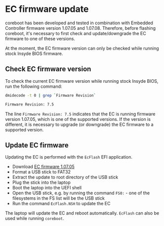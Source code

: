 # EC firmware update

coreboot has been developed and tested in combination with Embedded Controller
firmware version 1.07.05 and 1.07.08. Therefore, before flashing coreboot, it's
necessary to first check and update/downgrade the EC firmware to one of these
versions.

At the moment, the EC firmware version can only be checked while running stock
Insyde BIOS firmware.

## Check EC firmware version

To check the current EC firmware version while running stock Insyde BIOS, run
the following command:

```bash
dmidecode -t 0 | grep `Firmware Revision`

Firmware Revision: 7.5
```

The line `Firmware Revision: 7.5` indicates that the EC is running firmware
version 1.07.05, which is one of the supported versions. If the version is
different, it is necessary to upgrade (or downgrade) the EC firmware to a
supported version.

## Update EC firmware

Updating the EC is performed with the `EcFlash` EFI application.

- Download [EC firmware 1.07.05](https://cloud.3mdeb.com/index.php/s/HFGjcEfz5i75JRr)
- Format a USB stick to FAT32
- Extract the update to root directory of the USB stick
- Plug the stick into the laptop
- Boot the laptop into the UEFI shell
- Open the USB stick, e.g. by running the command `FS0:` - one of the
  filesystems in the FS list will be the USB stick
- Run the command `EcFlash.NSH` to update the EC

The laptop will update the EC and reboot automatically. `EcFlash` can also be
used while running `coreboot`.

